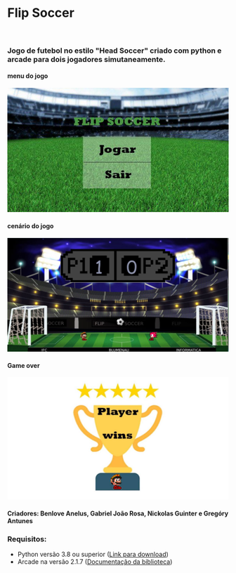 <body>

<h1>Flip Soccer</h1>
<br>
<h3>Jogo de futebol no estilo "Head Soccer" criado com python e arcade para dois jogadores simutaneamente.</h3>

<h4>menu do jogo </h4>
<img src="img/plano.jpg" width="700px"> 

<h4>cenário do jogo </h4>
<img src="img/cenario.jpg" width="700px"> 

<h4>Game over</h4>
<img src="img/vitoria1.jpg" width="700px"> 

 

<h4>Criadores: Benlove Anelus, Gabriel João Rosa, Nickolas Guinter e Gregóry Antunes </h4>


<h3>Requisitos: </h3>
<ul>
	<li>Python versão 3.8 ou superior (<a href="https://www.python.org/downloads/">Link para download</a>)</li>
  <li>Arcade na versão 2.1.7 (<a href="http://arcade.academy/">Documentação da biblioteca</a>)</li>

</ul>

</body>
